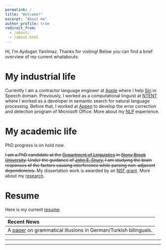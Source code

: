 ```yaml
---
permalink: /
title: "Welcome!"
excerpt: "About me"
author_profile: true
redirect_from: 
  - /about/
  - /about.html
---
```



Hi, I'm Aydogan Yanilmaz. Thanks for visiting! Below you can find a brief overview of my current whatabouts:

My industrial life
======

Currently I am a contractor language engineer at <a href="http://www.apple.com/" target="_blank">Apple</a> where I help <a href="http://www.apple.com/siri/" target="_blank">Siri</a> in Speech domain. Previously, I worked as a computational linguist at <a href="http://www.ntent.com/" target="_blank">NTENT</a> where I worked as a developer in semantic search for 
natural language processing. Before that, I worked at <a href="http://www.appen.com/" target="_blank">Appen</a> to develop the error correction and detection program of Microsoft Office. More about my <a href="https://aydoganyanilmaz.github.io/nlp/">NLP</a> experience.  

My academic life
======
PhD progress is on hold now.

~~I am a PhD candidate at the <a href="https://linguistics.stonybrook.edu" target="_blank">Department of Linguistics</a> in <a href="https://www.stonybrook.edu" target="_blank">Stony Brook University</a>. Under the guidance of <a href="https://linguistics.stonybrook.edu/faculty/john.drury" target="_blank">John E. Drury</a>, I am studying the brain responses of the factors causing interference while parsing non-adjacent dependencies.~~  My dissertation work is awarded by an <a href="https://www.nsf.gov/awardsearch/showAward?AWD_ID=1730289&HistoricalAwards=false" target="_blank">NSF grant</a>. More about my <a href="https://aydoganyanilmaz.github.io/research/">research</a>. 

Resume
======

Here is my current <a href="https://github.com/aydoganyanilmaz/aydoganyanilmaz.github.io/blob/master/files/AydoganCV2020.pdf" target="_blank">resume</a>.

| Recent News   |
| :------------ |
| A <a href="https://par.nsf.gov/servlets/purl/10131048" target="_blank">paper</a> on grammatical illusions in German/Turkish bilinguals.       |
---

---
